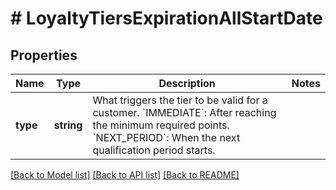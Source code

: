 # # LoyaltyTiersExpirationAllStartDate

## Properties

Name | Type | Description | Notes
------------ | ------------- | ------------- | -------------
**type** | **string** | What triggers the tier to be valid for a customer.     &#x60;IMMEDIATE&#x60;: After reaching the minimum required points.  &#x60;NEXT_PERIOD&#x60;: When the next qualification period starts. |

[[Back to Model list]](../../README.md#models) [[Back to API list]](../../README.md#endpoints) [[Back to README]](../../README.md)
